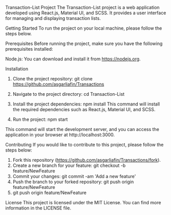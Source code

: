 Transaction-List Project
The Transaction-List project is a web application developed using React.js, Material UI, and SCSS. It provides a user interface for managing and displaying transaction lists.

Getting Started
To run the project on your local machine, please follow the steps below.

Prerequisites
Before running the project, make sure you have the following prerequisites installed:

Node.js: You can download and install it from https://nodejs.org.

Installation

1. Clone the project repository:
git clone https://github.com/asgarliafin/Transactions

2. Navigate to the project directory:
cd Transaction-List

3. Install the project dependencies:
npm install
This command will install the required dependencies such as React.js, Material UI, and SCSS.

4. Run the project:
npm start

This command will start the development server, and you can access the application in your browser at http://localhost:3000.

Contributing
If you would like to contribute to this project, please follow the steps below:

1. Fork this repository (https://github.com/asgarliafin/Transactions/fork).
2. Create a new branch for your feature:
  git checkout -b feature/NewFeature
3. Commit your changes:
  git commit -am 'Add a new feature'
4. Push the branch to your forked repository:
  git push origin feature/NewFeature
5. git push origin feature/NewFeature

License
This project is licensed under the MIT License. You can find more information in the LICENSE file.

